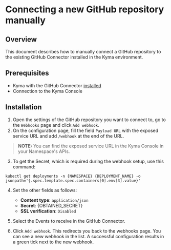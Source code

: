 # Connecting a new GitHub repository manually

## Overview

This document describes how to manually connect a GitHub repository to the existing GitHub Connector installed in the Kyma environment.

## Prerequisites

- Kyma with the GitHub Connector [installed](/docs/github-connector/installation.md)
- Connection to the Kyma Console

## Installation

1. Open the settings of the GitHub repository you want to connect to, go to the `Webhooks` page and click `Add webhook`.
2. On the configuration page, fill the field `Payload URL` with the exposed service URL and add `/webhook` at the end of the URL.
   
  > **NOTE:**  You can find the exposed service URL in the Kyma Console in your Namespace's APIs.

3. To get the Secret, which is required during the webhook setup, use this command:

```shell
kubectl get deployments -n {NAMESPACE} {DEPLOYMENT_NAME} -o jsonpath='{.spec.template.spec.containers[0].env[3].value}'
```

4. Set the other fields as follows:

    - **Content type**: `application/json`
    - **Secret**: {OBTAINED_SECRET}
    - **SSL verification**: `Disabled`

5. Select the Events to receive in the GitHub Connector.
6. Click `Add webhook`. This redirects you back to the webhooks page. You can see a new webhook in the list. A successful configuration results in a green tick next to the new webhook.
